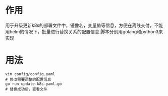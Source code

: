 # 作用
用于升级更新k8s的部署文件中，镜像名，变量值等信息，方便在离线交付，不能用helm的情况下，批量进行替换关系的配置信息
脚本分别用golang和python3来实现

# 用法
``` shell 
vim config/config.yaml
# 修改需要调整的配置信息
go run update-k8s-yaml.go
# 替换成功后，查看文件
```
